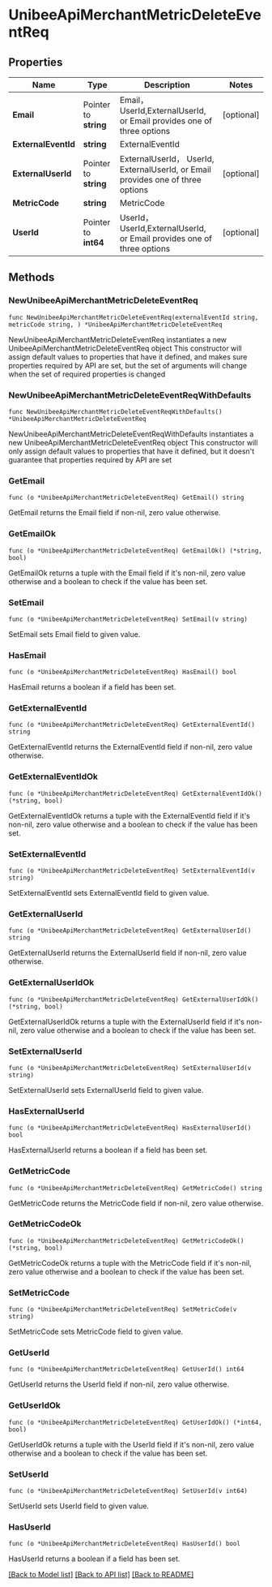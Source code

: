 # UnibeeApiMerchantMetricDeleteEventReq

## Properties

Name | Type | Description | Notes
------------ | ------------- | ------------- | -------------
**Email** | Pointer to **string** | Email， UserId,ExternalUserId, or Email provides one of three options | [optional] 
**ExternalEventId** | **string** | ExternalEventId | 
**ExternalUserId** | Pointer to **string** | ExternalUserId， UserId, ExternalUserId, or Email provides one of three options | [optional] 
**MetricCode** | **string** | MetricCode | 
**UserId** | Pointer to **int64** | UserId， UserId,ExternalUserId, or Email provides one of three options | [optional] 

## Methods

### NewUnibeeApiMerchantMetricDeleteEventReq

`func NewUnibeeApiMerchantMetricDeleteEventReq(externalEventId string, metricCode string, ) *UnibeeApiMerchantMetricDeleteEventReq`

NewUnibeeApiMerchantMetricDeleteEventReq instantiates a new UnibeeApiMerchantMetricDeleteEventReq object
This constructor will assign default values to properties that have it defined,
and makes sure properties required by API are set, but the set of arguments
will change when the set of required properties is changed

### NewUnibeeApiMerchantMetricDeleteEventReqWithDefaults

`func NewUnibeeApiMerchantMetricDeleteEventReqWithDefaults() *UnibeeApiMerchantMetricDeleteEventReq`

NewUnibeeApiMerchantMetricDeleteEventReqWithDefaults instantiates a new UnibeeApiMerchantMetricDeleteEventReq object
This constructor will only assign default values to properties that have it defined,
but it doesn't guarantee that properties required by API are set

### GetEmail

`func (o *UnibeeApiMerchantMetricDeleteEventReq) GetEmail() string`

GetEmail returns the Email field if non-nil, zero value otherwise.

### GetEmailOk

`func (o *UnibeeApiMerchantMetricDeleteEventReq) GetEmailOk() (*string, bool)`

GetEmailOk returns a tuple with the Email field if it's non-nil, zero value otherwise
and a boolean to check if the value has been set.

### SetEmail

`func (o *UnibeeApiMerchantMetricDeleteEventReq) SetEmail(v string)`

SetEmail sets Email field to given value.

### HasEmail

`func (o *UnibeeApiMerchantMetricDeleteEventReq) HasEmail() bool`

HasEmail returns a boolean if a field has been set.

### GetExternalEventId

`func (o *UnibeeApiMerchantMetricDeleteEventReq) GetExternalEventId() string`

GetExternalEventId returns the ExternalEventId field if non-nil, zero value otherwise.

### GetExternalEventIdOk

`func (o *UnibeeApiMerchantMetricDeleteEventReq) GetExternalEventIdOk() (*string, bool)`

GetExternalEventIdOk returns a tuple with the ExternalEventId field if it's non-nil, zero value otherwise
and a boolean to check if the value has been set.

### SetExternalEventId

`func (o *UnibeeApiMerchantMetricDeleteEventReq) SetExternalEventId(v string)`

SetExternalEventId sets ExternalEventId field to given value.


### GetExternalUserId

`func (o *UnibeeApiMerchantMetricDeleteEventReq) GetExternalUserId() string`

GetExternalUserId returns the ExternalUserId field if non-nil, zero value otherwise.

### GetExternalUserIdOk

`func (o *UnibeeApiMerchantMetricDeleteEventReq) GetExternalUserIdOk() (*string, bool)`

GetExternalUserIdOk returns a tuple with the ExternalUserId field if it's non-nil, zero value otherwise
and a boolean to check if the value has been set.

### SetExternalUserId

`func (o *UnibeeApiMerchantMetricDeleteEventReq) SetExternalUserId(v string)`

SetExternalUserId sets ExternalUserId field to given value.

### HasExternalUserId

`func (o *UnibeeApiMerchantMetricDeleteEventReq) HasExternalUserId() bool`

HasExternalUserId returns a boolean if a field has been set.

### GetMetricCode

`func (o *UnibeeApiMerchantMetricDeleteEventReq) GetMetricCode() string`

GetMetricCode returns the MetricCode field if non-nil, zero value otherwise.

### GetMetricCodeOk

`func (o *UnibeeApiMerchantMetricDeleteEventReq) GetMetricCodeOk() (*string, bool)`

GetMetricCodeOk returns a tuple with the MetricCode field if it's non-nil, zero value otherwise
and a boolean to check if the value has been set.

### SetMetricCode

`func (o *UnibeeApiMerchantMetricDeleteEventReq) SetMetricCode(v string)`

SetMetricCode sets MetricCode field to given value.


### GetUserId

`func (o *UnibeeApiMerchantMetricDeleteEventReq) GetUserId() int64`

GetUserId returns the UserId field if non-nil, zero value otherwise.

### GetUserIdOk

`func (o *UnibeeApiMerchantMetricDeleteEventReq) GetUserIdOk() (*int64, bool)`

GetUserIdOk returns a tuple with the UserId field if it's non-nil, zero value otherwise
and a boolean to check if the value has been set.

### SetUserId

`func (o *UnibeeApiMerchantMetricDeleteEventReq) SetUserId(v int64)`

SetUserId sets UserId field to given value.

### HasUserId

`func (o *UnibeeApiMerchantMetricDeleteEventReq) HasUserId() bool`

HasUserId returns a boolean if a field has been set.


[[Back to Model list]](../README.md#documentation-for-models) [[Back to API list]](../README.md#documentation-for-api-endpoints) [[Back to README]](../README.md)


